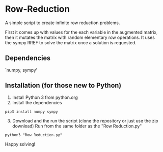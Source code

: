 # Row-Reduction

A simple script to create infinite row reduction problems. 

First it comes up with values for the each variable in the augmented matrix,
then it mutates the matrix with random elementary row operations. It uses the sympy RREF to solve the matrix 
once a solution is requested. 

## Dependencies

`numpy, sympy'


## Installation (for those new to Python)
1. Install Python 3 from python.org
2. Install the dependencies

`pip3 install numpy sympy`

3. Download and the run the script (clone the repository or just use the zip download)
Run from the same folder as the "Row Reduction.py"

`python3 "Row Reduction.py"`

Happy solving!
